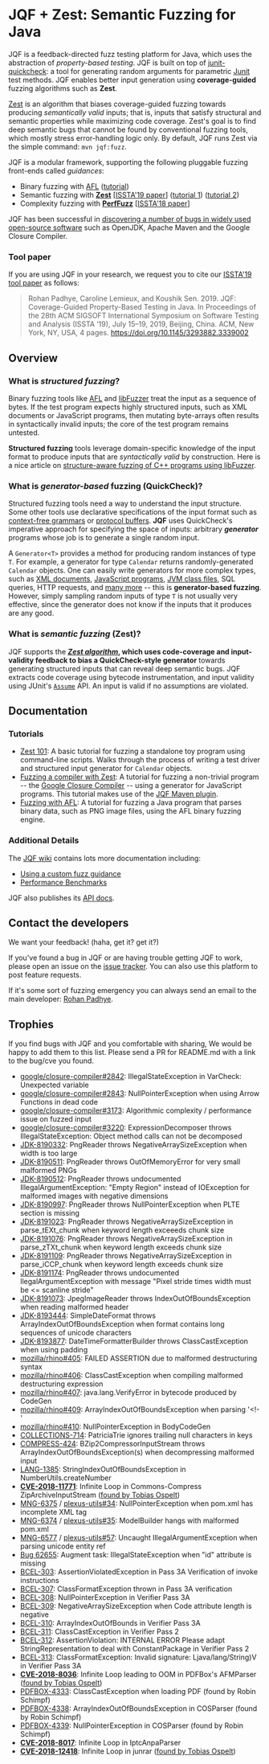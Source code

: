 # JQF + Zest: Semantic Fuzzing for Java

JQF is a feedback-directed fuzz testing platform for Java, which uses the abstraction of *property-based testing*. JQF is built on top of [junit-quickcheck](https://github.com/pholser/junit-quickcheck): a tool for generating random arguments for parametric [Junit](http://junit.org) test methods. JQF enables better input generation using **coverage-guided** fuzzing algorithms such as **Zest**.

[Zest](https://people.eecs.berkeley.edu/~rohanpadhye/files/zest-issta19.pdf) is an algorithm that biases coverage-guided fuzzing towards producing *semantically valid* inputs; that is, inputs that satisfy structural and semantic properties while maximizing code coverage. Zest's goal is to find deep semantic bugs that cannot be found by conventional fuzzing tools, which mostly stress error-handling logic only. By default, JQF runs Zest via the simple command: `mvn jqf:fuzz`.

JQF is a modular framework, supporting the following pluggable fuzzing front-ends called *guidances*:
* Binary fuzzing with [AFL](http://lcamtuf.coredump.cx/afl) ([tutorial](https://github.com/rohanpadhye/jqf/wiki/Fuzzing-with-AFL))
* Semantic fuzzing with **[Zest](http://arxiv.org/abs/1812.00078)** [[ISSTA'19 paper](https://cs.berkeley.edu/~rohanpadhye/files/zest-issta19.pdf)] ([tutorial 1](https://github.com/rohanpadhye/jqf/wiki/Fuzzing-with-Zest)) ([tutorial 2](https://github.com/rohanpadhye/jqf/wiki/Fuzzing-a-Compiler))
* Complexity fuzzing with **[PerfFuzz](https://github.com/carolemieux/perffuzz)** [[ISSTA'18 paper](https://people.eecs.berkeley.edu/~rohanpadhye/files/perffuzz-issta18.pdf)]

JQF has been successful in [discovering a number of bugs in widely used open-source software](https://github.com/rohanpadhye/jqf/wiki/Bug-trophy-case) such as OpenJDK, Apache Maven and the Google Closure Compiler.

### Tool paper

If you are using JQF in your research, we request you to cite our [ISSTA'19 tool paper](https://people.eecs.berkeley.edu/~rohanpadhye/files/jqf-issta19.pdf) as follows:

> Rohan Padhye, Caroline Lemieux, and Koushik Sen. 2019. JQF: Coverage-Guided Property-Based Testing in Java. In Proceedings of the 28th ACM SIGSOFT International Symposium on Software Testing and Analysis (ISSTA ’19), July 15–19, 2019, Beijing, China. ACM, New York, NY, USA, 4 pages. https://doi.org/10.1145/3293882.3339002

## Overview

### What is *structured fuzzing*?

Binary fuzzing tools like [AFL](http://lcamtuf.coredump.cx/afl) and [libFuzzer](https://llvm.org/docs/LibFuzzer.html) treat the input as a sequence of bytes. If the test program expects highly structured inputs, such as XML documents or JavaScript programs, then mutating byte-arrays often results in syntactically invalid inputs; the core of the test program remains untested.

**Structured fuzzing** tools leverage domain-specific knowledge of the input format to produce inputs that are *syntactically valid* by construction. Here is a nice article on [structure-aware fuzzing of C++ programs using libFuzzer](https://github.com/google/fuzzer-test-suite/blob/master/tutorial/structure-aware-fuzzing.md).

### What is *generator-based* fuzzing (QuickCheck)?

Structured fuzzing tools need a way to understand the input structure. Some other tools use declarative specifications of the input format such as [context-free grammars](https://embed.cs.utah.edu/csmith/) or [protocol buffers](https://github.com/google/libprotobuf-mutator). **JQF** uses QuickCheck's imperative approach for specifying the space of inputs: arbitrary ***generator*** programs whose job is to generate a single random input. 

A `Generator<T>` provides a method for producing random instances of type `T`. For example, a generator for type `Calendar` returns randomly-generated `Calendar` objects. One can easily write generators for more complex types, such as [XML documents](https://github.com/rohanpadhye/jqf/blob/master/examples/src/main/java/edu/berkeley/cs/jqf/examples/xml/XmlDocumentGenerator.java), [JavaScript programs](https://github.com/rohanpadhye/jqf/blob/master/examples/src/main/java/edu/berkeley/cs/jqf/examples/js/JavaScriptCodeGenerator.java), [JVM class files](https://github.com/rohanpadhye/jqf/blob/master/examples/src/main/java/edu/berkeley/cs/jqf/examples/bcel/JavaClassGenerator.java), SQL queries, HTTP requests, and [many more](https://github.com/pholser/junit-quickcheck/tree/master/examples/src/test/java/com/pholser/junit/quickcheck/examples) -- this is **generator-based fuzzing**. However, simply sampling random inputs of type `T` is not usually very effective, since the generator does not know if the inputs that it produces are any good.


### What is *semantic fuzzing* (Zest)?

JQF supports the **[*Zest algorithm*](https://cs.berkeley.edu/~rohanpadhye/files/zest-issta19.pdf), which uses code-coverage and input-validity feedback to bias a QuickCheck-style generator** towards generating structured inputs that can reveal deep semantic bugs. JQF extracts code coverage using bytecode instrumentation, and input validity using JUnit's [`Assume`](https://junit.org/junit4/javadoc/4.12/org/junit/Assume.html) API. An input is valid if no assumptions are violated.


## Documentation

### Tutorials

* [Zest 101](https://github.com/rohanpadhye/jqf/wiki/Fuzzing-with-Zest): A basic tutorial for fuzzing a standalone toy program using command-line scripts. Walks through the process of writing a test driver and structured input generator for `Calendar` objects.
* [Fuzzing a compiler with Zest](https://github.com/rohanpadhye/jqf/wiki/Fuzzing-a-Compiler): A tutorial for fuzzing a non-trivial program -- the [Google Closure Compiler](https://github.com/google/closure-compiler) -- using a generator for JavaScript programs. This tutorial makes use of the [JQF Maven plugin](https://github.com/rohanpadhye/jqf/wiki/JQF-Maven-Plugin).
* [Fuzzing with AFL](https://github.com/rohanpadhye/jqf/wiki/Fuzzing-with-AFL): A tutorial for fuzzing a Java program that parses binary data, such as PNG image files, using the AFL binary fuzzing engine.

### Additional Details

The [JQF wiki](https://github.com/rohanpadhye/jqf/wiki) contains lots more documentation including:
- [Using a custom fuzz guidance](https://github.com/rohanpadhye/jqf/wiki/The-Guidance-interface)
- [Performance Benchmarks](https://github.com/rohanpadhye/jqf/wiki/Performance-benchmarks)

JQF also publishes its [API docs](https://rohanpadhye.github.io/jqf/apidocs).

## Contact the developers

We want your feedback! (haha, get it? get it?) 

If you've found a bug in JQF or are having trouble getting JQF to work, please open an issue on the [issue tracker](https://github.com/rohanpadhye/jqf/issues). You can also use this platform to post feature requests.

If it's some sort of fuzzing emergency you can always send an email to the main developer: [Rohan Padhye](https://people.eecs.berkeley.edu/~rohanpadhye).

## Trophies

If you find bugs with JQF and you comfortable with sharing, We would be happy to add them to this list. 
Please send a PR for README.md with a link to the bug/cve you found.

- [google/closure-compiler#2842](https://github.com/google/closure-compiler/issues/2842): IllegalStateException in VarCheck: Unexpected variable
- [google/closure-compiler#2843](https://github.com/google/closure-compiler/issues/2843): NullPointerException when using Arrow Functions in dead code 
- [google/closure-compiler#3173](https://github.com/google/closure-compiler/issues/3173): Algorithmic complexity / performance issue on fuzzed input
- [google/closure-compiler#3220](https://github.com/google/closure-compiler/issues/3220): ExpressionDecomposer throws IllegalStateException: Object method calls can not be decomposed
- [JDK-8190332](https://bugs.openjdk.java.net/browse/JDK-8190332): PngReader throws NegativeArraySizeException when width is too large
- [JDK-8190511](https://bugs.openjdk.java.net/browse/JDK-8190511): PngReader throws OutOfMemoryError for very small malformed PNGs
- [JDK-8190512](https://bugs.openjdk.java.net/browse/JDK-8190512): PngReader throws undocumented IllegalArgumentException: "Empty Region" instead of IOException for malformed images with negative dimensions
- [JDK-8190997](https://bugs.openjdk.java.net/browse/JDK-8190997): PngReader throws NullPointerException when PLTE section is missing
- [JDK-8191023](https://bugs.openjdk.java.net/browse/JDK-8191023): PngReader throws NegativeArraySizeException in parse_tEXt_chunk when keyword length exceeeds chunk size
- [JDK-8191076](https://bugs.openjdk.java.net/browse/JDK-8191076): PngReader throws  NegativeArraySizeException in parse_zTXt_chunk when keyword length exceeds chunk size
- [JDK-8191109](https://bugs.openjdk.java.net/browse/JDK-8191109): PngReader throws NegativeArraySizeException in parse_iCCP_chunk when keyword length exceeds chunk size
- [JDK-8191174](https://bugs.openjdk.java.net/browse/JDK-8191174): PngReader throws undocumented llegalArgumentException with message "Pixel stride times width must be <= scanline stride"
- [JDK-8191073](https://bugs.openjdk.java.net/browse/JDK-8191073): JpegImageReader throws IndexOutOfBoundsException when reading malformed header
- [JDK-8193444](https://bugs.openjdk.java.net/browse/JDK-8193444): SimpleDateFormat throws ArrayIndexOutOfBoundsException when format contains long sequences of unicode characters
- [JDK-8193877](https://bugs.openjdk.java.net/browse/JDK-8193877): DateTimeFormatterBuilder throws ClassCastException when using padding
- [mozilla/rhino#405](https://github.com/mozilla/rhino/issues/405): FAILED ASSERTION due to malformed destructuring syntax
- [mozilla/rhino#406](https://github.com/mozilla/rhino/issues/406): ClassCastException when compiling malformed destructuring expression
- [mozilla/rhino#407](https://github.com/mozilla/rhino/issues/407): java.lang.VerifyError in bytecode produced by CodeGen
- [mozilla/rhino#409](https://github.com/mozilla/rhino/issues/409): ArrayIndexOutOfBoundsException when parsing '<!-'
- [mozilla/rhino#410](https://github.com/mozilla/rhino/issues/410): NullPointerException in BodyCodeGen
- [COLLECTIONS-714](https://issues.apache.org/jira/browse/COLLECTIONS-714): PatriciaTrie ignores trailing null characters in keys
- [COMPRESS-424](https://issues.apache.org/jira/browse/COMPRESS-424): BZip2CompressorInputStream throws ArrayIndexOutOfBoundsException(s) when decompressing malformed input
- [LANG-1385](https://issues.apache.org/jira/browse/LANG-1385): StringIndexOutOfBoundsException in NumberUtils.createNumber
- [**CVE-2018-11771**](https://cve.mitre.org/cgi-bin/cvename.cgi?name=CVE-2018-11771): Infinite Loop in Commons-Compress ZipArchiveInputStream ([found by Tobias Ospelt](https://modzero.ch/modlog/archives/2018/09/20/java_bugs_with_and_without_fuzzing/index.html))
- [MNG-6375](https://issues.apache.org/jira/browse/MNG-6375) / [plexus-utils#34](https://github.com/codehaus-plexus/plexus-utils/issues/34): NullPointerException when pom.xml has incomplete XML tag
- [MNG-6374](https://issues.apache.org/jira/browse/MNG-6374) / [plexus-utils#35](https://github.com/codehaus-plexus/plexus-utils/issues/35): ModelBuilder hangs with malformed pom.xml
- [MNG-6577](https://issues.apache.org/jira/browse/MNG-6577) / [plexus-utils#57](https://github.com/codehaus-plexus/plexus-utils/issues/57): Uncaught IllegalArgumentException when parsing unicode entity ref
- [Bug 62655](https://bz.apache.org/bugzilla/show_bug.cgi?id=62655): Augment task: IllegalStateException when "id" attribute is missing 
- [BCEL-303](https://issues.apache.org/jira/browse/BCEL-303): AssertionViolatedException in Pass 3A Verification of invoke instructions
- [BCEL-307](https://issues.apache.org/jira/browse/BCEL-307): ClassFormatException thrown in Pass 3A verification
- [BCEL-308](https://issues.apache.org/jira/browse/BCEL-308): NullPointerException in Verifier Pass 3A
- [BCEL-309](https://issues.apache.org/jira/browse/BCEL-309): NegativeArraySizeException when Code attribute length is negative
- [BCEL-310](https://issues.apache.org/jira/browse/BCEL-310): ArrayIndexOutOfBounds in Verifier Pass 3A
- [BCEL-311](https://issues.apache.org/jira/browse/BCEL-311): ClassCastException in Verifier Pass 2
- [BCEL-312](https://issues.apache.org/jira/browse/BCEL-312): AssertionViolation: INTERNAL ERROR Please adapt StringRepresentation to deal with ConstantPackage in Verifier Pass 2
- [BCEL-313](https://issues.apache.org/jira/browse/BCEL-313): ClassFormatException: Invalid signature: Ljava/lang/String)V in Verifier Pass 3A
- [**CVE-2018-8036**](https://cve.mitre.org/cgi-bin/cvename.cgi?name=CVE-2018-8036): Infinite Loop leading to OOM in PDFBox's AFMParser ([found by Tobias Ospelt](https://modzero.ch/modlog/archives/2018/09/20/java_bugs_with_and_without_fuzzing/index.html))
- [PDFBOX-4333](https://issues.apache.org/jira/browse/PDFBOX-4333): ClassCastException when loading PDF (found by Robin Schimpf)
- [PDFBOX-4338](https://issues.apache.org/jira/browse/PDFBOX-4338): ArrayIndexOutOfBoundsException in COSParser (found by Robin Schimpf)
- [PDFBOX-4339](https://issues.apache.org/jira/browse/PDFBOX-4339): NullPointerException in COSParser (found by Robin Schimpf)
- [**CVE-2018-8017**](https://cve.mitre.org/cgi-bin/cvename.cgi?name=CVE-2018-8017): Infinite Loop in IptcAnpaParser 
- [**CVE-2018-12418**](https://cve.mitre.org/cgi-bin/cvename.cgi?name=CVE-2018-12418): Infinite Loop in junrar ([found by Tobias Ospelt](https://modzero.ch/modlog/archives/2018/09/20/java_bugs_with_and_without_fuzzing/index.html))
